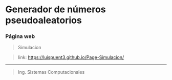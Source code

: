 # Generador de números pseudoaleatorios
### Página web

>Simulacion

>link: https://luispuent3.github.io/Page-Simulacion/ 

----
>Ing. Sistemas Computacionales

